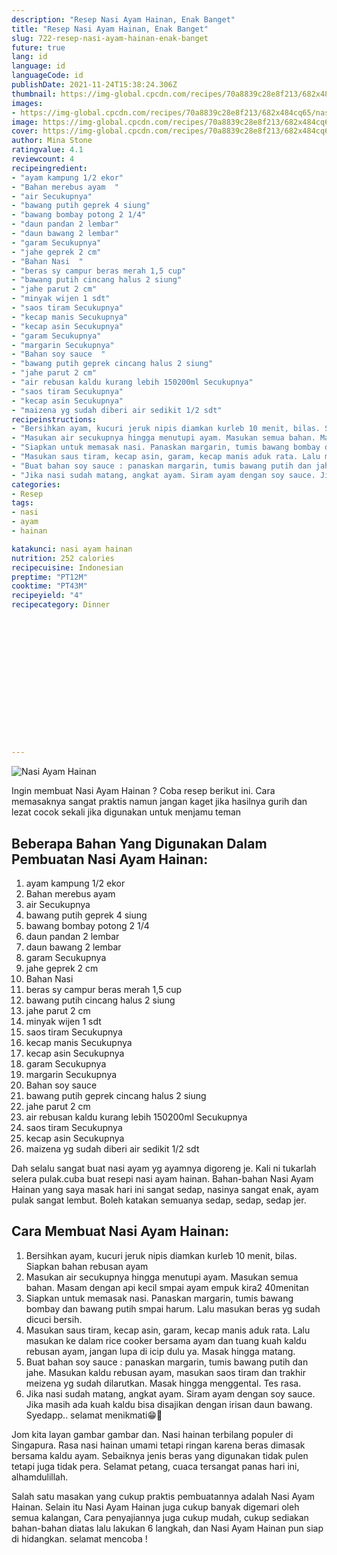 ```yaml
---
description: "Resep Nasi Ayam Hainan, Enak Banget"
title: "Resep Nasi Ayam Hainan, Enak Banget"
slug: 722-resep-nasi-ayam-hainan-enak-banget
future: true
lang: id
language: id
languageCode: id
publishDate: 2021-11-24T15:38:24.306Z 
thumbnail: https://img-global.cpcdn.com/recipes/70a8839c28e8f213/682x484cq65/nasi-ayam-hainan-foto-resep-utama.png
images:
- https://img-global.cpcdn.com/recipes/70a8839c28e8f213/682x484cq65/nasi-ayam-hainan-foto-resep-utama.png
image: https://img-global.cpcdn.com/recipes/70a8839c28e8f213/682x484cq65/nasi-ayam-hainan-foto-resep-utama.png
cover: https://img-global.cpcdn.com/recipes/70a8839c28e8f213/682x484cq65/nasi-ayam-hainan-foto-resep-utama.png
author: Mina Stone
ratingvalue: 4.1
reviewcount: 4
recipeingredient:
- "ayam kampung 1/2 ekor"
- "Bahan merebus ayam  "
- "air Secukupnya"
- "bawang putih geprek 4 siung"
- "bawang bombay potong 2 1/4"
- "daun pandan 2 lembar"
- "daun bawang 2 lembar"
- "garam Secukupnya"
- "jahe geprek 2 cm"
- "Bahan Nasi  "
- "beras sy campur beras merah 1,5 cup"
- "bawang putih cincang halus 2 siung"
- "jahe parut 2 cm"
- "minyak wijen 1 sdt"
- "saos tiram Secukupnya"
- "kecap manis Secukupnya"
- "kecap asin Secukupnya"
- "garam Secukupnya"
- "margarin Secukupnya"
- "Bahan soy sauce  "
- "bawang putih geprek cincang halus 2 siung"
- "jahe parut 2 cm"
- "air rebusan kaldu kurang lebih 150200ml Secukupnya"
- "saos tiram Secukupnya"
- "kecap asin Secukupnya"
- "maizena yg sudah diberi air sedikit 1/2 sdt"
recipeinstructions:
- "Bersihkan ayam, kucuri jeruk nipis diamkan kurleb 10 menit, bilas. Siapkan bahan rebusan ayam"
- "Masukan air secukupnya hingga menutupi ayam. Masukan semua bahan. Masam dengan api kecil smpai ayam empuk kira2 40menitan"
- "Siapkan untuk memasak nasi. Panaskan margarin, tumis bawang bombay dan bawang putih smpai harum. Lalu masukan beras yg sudah dicuci bersih."
- "Masukan saus tiram, kecap asin, garam, kecap manis aduk rata. Lalu masukan ke dalam rice cooker bersama ayam dan tuang kuah kaldu rebusan ayam, jangan lupa di icip dulu ya. Masak hingga matang."
- "Buat bahan soy sauce : panaskan margarin, tumis bawang putih dan jahe. Masukan kaldu rebusan ayam, masukan saos tiram dan trakhir meizena yg sudah dilarutkan. Masak hingga menggental. Tes rasa."
- "Jika nasi sudah matang, angkat ayam. Siram ayam dengan soy sauce. Jika masih ada kuah kaldu bisa disajikan dengan irisan daun bawang. Syedapp.. selamat menikmati😁🙏"
categories:
- Resep
tags:
- nasi
- ayam
- hainan

katakunci: nasi ayam hainan 
nutrition: 252 calories
recipecuisine: Indonesian
preptime: "PT12M"
cooktime: "PT43M"
recipeyield: "4"
recipecategory: Dinner


     
    
    
    
    
    
    
    
    
    
    
      
    
---
```



![Nasi Ayam Hainan](https://img-global.cpcdn.com/recipes/70a8839c28e8f213/682x484cq65/nasi-ayam-hainan-foto-resep-utama.png)

Ingin membuat Nasi Ayam Hainan ? Coba resep berikut ini. Cara memasaknya sangat praktis namun jangan kaget jika hasilnya gurih dan lezat cocok sekali jika digunakan untuk menjamu teman

<!--inarticleads1-->

## Beberapa Bahan Yang Digunakan Dalam Pembuatan Nasi Ayam Hainan:

1. ayam kampung 1/2 ekor
1. Bahan merebus ayam  
1. air Secukupnya
1. bawang putih geprek 4 siung
1. bawang bombay potong 2 1/4
1. daun pandan 2 lembar
1. daun bawang 2 lembar
1. garam Secukupnya
1. jahe geprek 2 cm
1. Bahan Nasi  
1. beras sy campur beras merah 1,5 cup
1. bawang putih cincang halus 2 siung
1. jahe parut 2 cm
1. minyak wijen 1 sdt
1. saos tiram Secukupnya
1. kecap manis Secukupnya
1. kecap asin Secukupnya
1. garam Secukupnya
1. margarin Secukupnya
1. Bahan soy sauce  
1. bawang putih geprek cincang halus 2 siung
1. jahe parut 2 cm
1. air rebusan kaldu kurang lebih 150200ml Secukupnya
1. saos tiram Secukupnya
1. kecap asin Secukupnya
1. maizena yg sudah diberi air sedikit 1/2 sdt

Dah selalu sangat buat nasi ayam yg ayamnya digoreng je. Kali ni tukarlah selera pulak.cuba buat resepi nasi ayam hainan. Bahan-bahan Nasi Ayam Hainan yang saya masak hari ini sangat sedap, nasinya sangat enak, ayam pulak sangat lembut. Boleh katakan semuanya sedap, sedap, sedap jer. 

<!--inarticleads2-->

## Cara Membuat Nasi Ayam Hainan:

1. Bersihkan ayam, kucuri jeruk nipis diamkan kurleb 10 menit, bilas. Siapkan bahan rebusan ayam
1. Masukan air secukupnya hingga menutupi ayam. Masukan semua bahan. Masam dengan api kecil smpai ayam empuk kira2 40menitan
1. Siapkan untuk memasak nasi. Panaskan margarin, tumis bawang bombay dan bawang putih smpai harum. Lalu masukan beras yg sudah dicuci bersih.
1. Masukan saus tiram, kecap asin, garam, kecap manis aduk rata. Lalu masukan ke dalam rice cooker bersama ayam dan tuang kuah kaldu rebusan ayam, jangan lupa di icip dulu ya. Masak hingga matang.
1. Buat bahan soy sauce : panaskan margarin, tumis bawang putih dan jahe. Masukan kaldu rebusan ayam, masukan saos tiram dan trakhir meizena yg sudah dilarutkan. Masak hingga menggental. Tes rasa.
1. Jika nasi sudah matang, angkat ayam. Siram ayam dengan soy sauce. Jika masih ada kuah kaldu bisa disajikan dengan irisan daun bawang. Syedapp.. selamat menikmati😁🙏


Jom kita layan gambar gambar dan. Nasi hainan terbilang populer di Singapura. Rasa nasi hainan umami tetapi ringan karena beras dimasak bersama kaldu ayam. Sebaiknya jenis beras yang digunakan tidak pulen tetapi juga tidak pera. Selamat petang, cuaca tersangat panas hari ini, alhamdulillah. 

Salah satu masakan yang cukup praktis pembuatannya adalah  Nasi Ayam Hainan. Selain itu  Nasi Ayam Hainan  juga cukup banyak digemari oleh semua kalangan, Cara penyajiannya juga cukup mudah, cukup sediakan bahan-bahan diatas lalu lakukan 6 langkah, dan  Nasi Ayam Hainan  pun siap di hidangkan. selamat mencoba !
